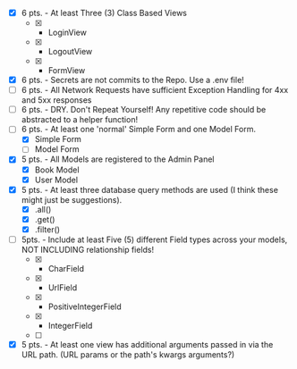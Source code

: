 - [x] 6 pts. - At least Three (3) Class Based Views
    - [x] - LoginView
    - [x] - LogoutView
    - [x] - FormView
- [x] 6 pts. - Secrets are not commits to the Repo. Use a .env file!
- [ ] 6 pts. - All Network Requests have sufficient Exception Handling for 4xx and 5xx responses
- [ ] 6 pts. - DRY. Don't Repeat Yourself! Any repetitive code should be abstracted to a helper function!
- [ ] 6 pts. - At least one 'normal' Simple Form and one Model Form.
    - [x] Simple Form
    - [ ] Model Form
- [x] 5 pts. - All Models are registered to the Admin Panel
    - [x] Book Model
    - [x] User Model
- [x] 5 pts. - At least three database query methods are used (I think these might just be suggestions).
    - [x] .all()
    - [x] .get()
    - [x] .filter() 
- [ ] 5pts. - Include at least Five (5) different Field types across your models, NOT INCLUDING relationship fields!
    - [x] - CharField 
    - [x] - UrlField
    - [x] - PositiveIntegerField 
    - [x] - IntegerField 
    - [ ] 
- [x] 5 pts. - At least one view has additional arguments passed in via the URL path. (URL params or the path's kwargs arguments?)